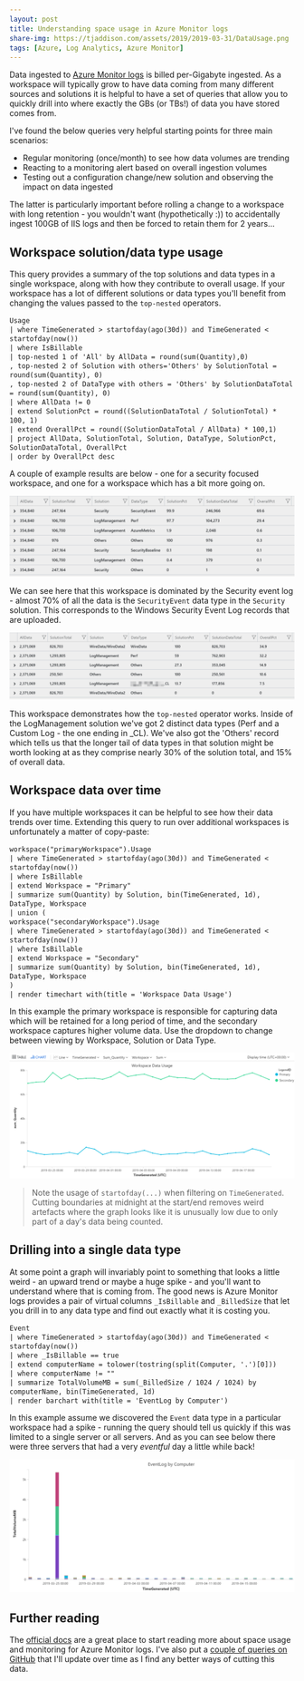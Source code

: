 ```yaml
---
layout: post
title: Understanding space usage in Azure Monitor logs
share-img: https://tjaddison.com/assets/2019/2019-03-31/DataUsage.png
tags: [Azure, Log Analytics, Azure Monitor]
---
```


Data ingested to [Azure Monitor logs] is billed per-Gigabyte ingested.  As a workspace will typically grow to have data coming from many different sources and solutions it is helpful to have a set of queries that allow you to quickly drill into where exactly the GBs (or TBs!) of data you have stored comes from.

I've found the below queries very helpful starting points for three main scenarios:

- Regular monitoring (once/month) to see how data volumes are trending
- Reacting to a monitoring alert based on overall ingestion volumes
- Testing out a configuration change/new solution and observing the impact on data ingested

The latter is particularly important before rolling a change to a workspace with long retention - you wouldn't want (hypothetically :)) to accidentally ingest 100GB of IIS logs and then be forced to retain them for 2 years...

## Workspace solution/data type usage

This query provides a summary of the top solutions and data types in a single workspace, along with how they contribute to overall usage.  If your workspace has a lot of different solutions or data types you'll benefit from changing the values passed to the `top-nested` operators.

```kql
Usage
| where TimeGenerated > startofday(ago(30d)) and TimeGenerated < startofday(now())
| where IsBillable
| top-nested 1 of 'All' by AllData = round(sum(Quantity),0)
, top-nested 2 of Solution with others='Others' by SolutionTotal = round(sum(Quantity), 0)
, top-nested 2 of DataType with others = 'Others' by SolutionDataTotal = round(sum(Quantity), 0)
| where AllData != 0
| extend SolutionPct = round((SolutionDataTotal / SolutionTotal) * 100, 1)
| extend OverallPct = round((SolutionDataTotal / AllData) * 100,1)
| project AllData, SolutionTotal, Solution, DataType, SolutionPct, SolutionDataTotal, OverallPct
| order by OverallPct desc
```

A couple of example results are below - one for a security focused workspace, and one for a workspace which has a bit more going on.

![Security Workspace](/assets/2019/2019-03-31/SimpleWorkspace.png)

We can see here that this workspace is dominated by the Security event log - almost 70% of all the data is the `SecurityEvent` data type in the `Security` solution.  This corresponds to the Windows Security Event Log records that are uploaded.

![Complex Workspace](/assets/2019/2019-03-31/ComplexWorkspace.png)

This workspace demonstrates how the `top-nested` operator works.  Inside of the LogManagement solution we've got 2 distinct data types (Perf and a Custom Log - the one ending in _CL).  We've also got the 'Others' record which tells us that the longer tail of data types in that solution might be worth looking at as they comprise nearly 30% of the solution total, and 15% of overall data.

## Workspace data over time

If you have multiple workspaces it can be helpful to see how their data trends over time.  Extending this query to run over additional workspaces is unfortunately a matter of copy-paste:

```kql
workspace("primaryWorkspace").Usage
| where TimeGenerated > startofday(ago(30d)) and TimeGenerated < startofday(now())
| where IsBillable
| extend Workspace = "Primary"
| summarize sum(Quantity) by Solution, bin(TimeGenerated, 1d), DataType, Workspace
| union (
workspace("secondaryWorkspace").Usage
| where TimeGenerated > startofday(ago(30d)) and TimeGenerated < startofday(now())
| where IsBillable
| extend Workspace = "Secondary"
| summarize sum(Quantity) by Solution, bin(TimeGenerated, 1d), DataType, Workspace
)
| render timechart with(title = 'Workspace Data Usage')
```

In this example the primary workspace is responsible for capturing data which will be retained for a long period of time, and the secondary workspace captures higher volume data.  Use the dropdown to change between viewing by Workspace, Solution or Data Type.

![Data usage over time](/assets/2019/2019-03-31/DataUsage.png)

> Note the usage of `startofday(...)` when filtering on `TimeGenerated`.  Cutting boundaries at midnight at the start/end removes weird artefacts where the graph looks like it is unusually low due to only part of a day's data being counted.

## Drilling into a single data type

At some point a graph will invariably point to something that looks a little weird - an upward trend or maybe a huge spike - and you'll want to understand where that is coming from.  The good news is Azure Monitor logs provides a pair of virtual columns `_IsBillable` and `_BilledSize` that let you drill in to any data type and find out exactly what it is costing you. 

```kql
Event
| where TimeGenerated > startofday(ago(30d)) and TimeGenerated < startofday(now())
| where _IsBillable == true 
| extend computerName = tolower(tostring(split(Computer, '.')[0]))
| where computerName != ""
| summarize TotalVolumeMB = sum(_BilledSize / 1024 / 1024) by computerName, bin(TimeGenerated, 1d)
| render barchart with(title = 'EventLog by Computer')
```

In this example assume we discovered the `Event` data type in a particular workspace had a spike - running the query should tell us quickly if this was limited to a single server or all servers.  And as you can see below there were three servers that had a very _eventful_ day a little while back!

![EventLog by computer](/assets/2019/2019-03-31/EventLog.png)

## Further reading

The [official docs][1] are a great place to start reading more about space usage and monitoring for Azure Monitor logs.  I've also put a [couple of queries on GitHub][2] that I'll update over time as I find any better ways of cutting this data.

[1]: https://docs.microsoft.com/en-us/azure/azure-monitor/platform/manage-cost-storage
[2]: https://github.com/taddison/kql-queries/blob/master/log-analytics-usage.md
[Wire Data Solution]: https://docs.microsoft.com/en-us/azure/azure-monitor/insights/wire-data
[Azure Monitor logs]: https://docs.microsoft.com/en-us/azure/azure-monitor/platform/data-platform-logs